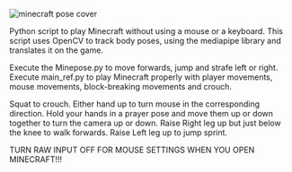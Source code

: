 ![minecraft pose cover](https://github.com/user-attachments/assets/1940b3e5-b9a3-42ed-abf8-7b56e0e74724)

Python script to play Minecraft without using a mouse or a keyboard.
This script uses OpenCV to track body poses, using the mediapipe library and translates it on the game.

Execute the Minepose.py to move forwards, jump and strafe left or right.
Execute main_ref.py to play Minecraft properly with player movements, mouse movements, block-breaking movements and crouch.

Squat to crouch.
Either hand up to turn mouse in the corresponding direction.
Hold your hands in a prayer pose and move them up or down together to turn the camera up or down.
Raise Right leg up but just below the knee to walk forwards.
Raise Left leg up to jump sprint.

TURN RAW INPUT OFF FOR MOUSE SETTINGS WHEN YOU OPEN MINECRAFT!!!
